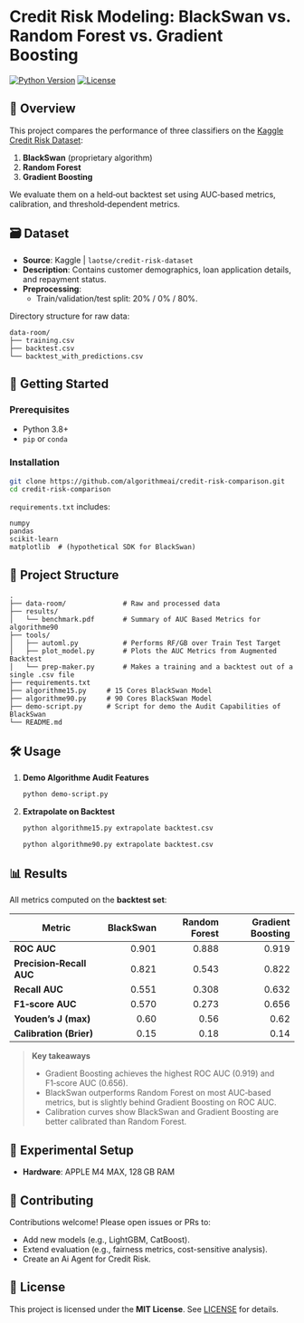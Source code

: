 # Credit Risk Modeling: BlackSwan vs. Random Forest vs. Gradient Boosting

[![Python Version](https://img.shields.io/badge/python-3.8%2B-blue)](#)
[![License](https://img.shields.io/badge/license-MIT-green)](#)

## 📖 Overview

This project compares the performance of three classifiers on the [Kaggle Credit Risk Dataset](https://www.kaggle.com/datasets/laotse/credit-risk-dataset/data):

1. **BlackSwan** (proprietary algorithm)
2. **Random Forest**
3. **Gradient Boosting**

We evaluate them on a held‑out backtest set using AUC‑based metrics, calibration, and threshold‑dependent metrics.

## 🗃️ Dataset

- **Source**: Kaggle | `laotse/credit-risk-dataset`  
- **Description**: Contains customer demographics, loan application details, and repayment status.
- **Preprocessing**:
  - Train/validation/test split: 20% / 0% / 80%.

Directory structure for raw data:

```
data-room/
├── training.csv
├── backtest.csv
└── backtest_with_predictions.csv
```

## 🚀 Getting Started

### Prerequisites

- Python 3.8+
- `pip` or `conda`

### Installation

```bash
git clone https://github.com/algorithmeai/credit-risk-comparison.git
cd credit-risk-comparison
```

`requirements.txt` includes:
```
numpy
pandas
scikit-learn
matplotlib  # (hypothetical SDK for BlackSwan)
```

## 📂 Project Structure

```
.
├── data-room/              # Raw and processed data
├── results/
│   └── benchmark.pdf       # Summary of AUC Based Metrics for algorithme90
├── tools/
│   ├── automl.py           # Performs RF/GB over Train Test Target
│   ├── plot_model.py       # Plots the AUC Metrics from Augmented Backtest
│   └── prep-maker.py       # Makes a training and a backtest out of a single .csv file
├── requirements.txt
├── algorithme15.py     # 15 Cores BlackSwan Model
├── algorithme90.py     # 90 Cores BlackSwan Model
├── demo-script.py      # Script for demo the Audit Capabilities of BlackSwan
└── README.md

```

## 🛠️ Usage

1. **Demo Algorithme Audit Features**

   ```bash
   python demo-script.py 
   ```

2. **Extrapolate on Backtest**

   ```bash
   python algorithme15.py extrapolate backtest.csv
   ```
   
   ```bash
   python algorithme90.py extrapolate backtest.csv
   ```

## 📊 Results

All metrics computed on the **backtest set**:

| Metric                  | BlackSwan | Random Forest | Gradient Boosting |
|-------------------------|----------:|--------------:|------------------:|
| **ROC AUC**             |    0.901  |        0.888  |           0.919  |
| **Precision‑Recall AUC**|    0.821  |        0.543  |           0.822  |
| **Recall AUC**          |    0.551  |        0.308  |           0.632  |
| **F1‑score AUC**        |    0.570  |        0.273  |           0.656  |
| **Youden’s J (max)**    |    0.60   |        0.56   |           0.62   |
| **Calibration (Brier)** |    0.15   |        0.18   |           0.14   |

> **Key takeaways**  
> - Gradient Boosting achieves the highest ROC AUC (0.919) and F1‑score AUC (0.656).  
> - BlackSwan outperforms Random Forest on most AUC‑based metrics, but is slightly behind Gradient Boosting on ROC AUC.  
> - Calibration curves show BlackSwan and Gradient Boosting are better calibrated than Random Forest.

## 🧪 Experimental Setup

- **Hardware**: APPLE M4 MAX, 128 GB RAM

## 🤝 Contributing

Contributions welcome! Please open issues or PRs to:

- Add new models (e.g., LightGBM, CatBoost).
- Extend evaluation (e.g., fairness metrics, cost-sensitive analysis).
- Create an Ai Agent for Credit Risk.

## 📜 License

This project is licensed under the **MIT License**. See [LICENSE](LICENSE) for details.
